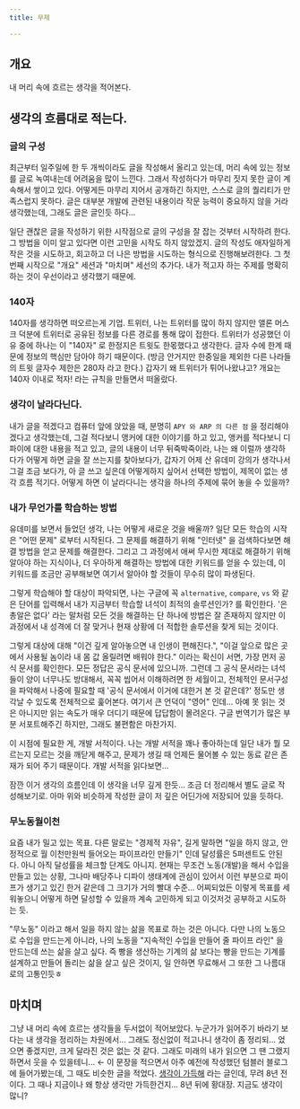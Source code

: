 ```yaml
---
title: 무제

---
```


## 개요

내 머리 속에 흐르는 생각을 적어본다.

## 생각의 흐름대로 적는다.

### 글의 구성

최근부터 일주일에 한 두 개씩이라도 글을 작성해서 올리고 있는데, 머리 속에 있는 정보를 글로 녹여내는데 어려움을 많이 느낀다. 그래서 작성하다가 마무리 짓지 못한 글이 계속해서 쌓이고 있다. 어떻게든 마무리 지어서 공개하긴 하지만, 스스로 글의 퀄리티가 만족스럽지 못하다. 글은 대부분 개발에 관련된 내용이라 작문 능력이 중요하지 않을 거라 생각했는데, 그래도 글은 글인듯 하다...

일단 괜찮은 글을 작성하기 위한 시작점으로 글의 구성을 잘 잡는 것부터 시작하려 한다. 그 방법을 이미 알고 있다면 이런 고민을 시작도 하지 않았겠지. 글의 작성도 애자일하게 작은 것을 시도하고, 회고하고 더 나은 방법을 시도하는 형식으로 진행해보려한다. 그 첫번째 시작으로 "개요" 세션과 "마치며" 세선의 추가다. 내가 적고자 하는 주제를 명확히 하는 것이 우선이라고 생각했기 때문에.

### 140자

140자를 생각하면 떠오르는게 기업. 트위터, 나는 트위터를 많이 하지 않지만 앨론 머스크 덕분에 트위터로 공유된 정보를 다른 경로를 통해 많이 접한다. 트위터가 성공했던 이유 중에 하나는 이 "140자" 로 한정지은 트윗도 한몫했다고 생각한다. 글자 수에 한계 때문에 정보의 핵심만 담아야 하기 때문이다. (방금 안거지만 한중일을 제외한 다른 나라들의 트윗 글자수 제한은 280자 라고 한다.) 갑자기 왜 트위터가 튀어나왔냐고? 개요는 140자 이내로 적자! 라는 규칙을 만들면서 떠올랐다.

### 생각이 날라다닌다.

내가 글을 적겠다고 컴퓨터 앞에 앉았을 때, 분명히 `APY 와 ARP 의 다른 점` 을 정리해야겠다고 생각했는데, 그걸 적다보니 앵커에 대한 이야기를 하고 있고, 앵커를 적다보니 디파이에 대한 내용을 적고 있고, 글의 내용이 너무 뒤죽박죽이라, 나는 왜 이럴까 생각하다가 어떻게 하면 글을 잘 쓰는지를 찾아보다가, 갑자기 어제 산 유데미 강의가 생각나서 그걸 조금 보다가, 아 글 쓰고 싶은데 어떻게하지 싶어서 선택한 방법이, 제목이 없는 생각 흐름 적기다. 어떻게 하면 이 날라다니는 생각을 하나의 주제에 묶어 놓을 수 있을까?

### 내가 무언가를 학습하는 방법

유데미를 보면서 들었던 생각, 나는 어떻게 새로운 것을 배울까? 일단 모든 학습의 시작은 "어떤 문제" 로부터 시작된다. 그 문제를 해결하기 위해 "인터넷" 을 검색하다보면 해결 방법을 얻고 문제를 해결한다. 그리고 그 과정에서 애써 무시한 제대로 해결하기 위해 알아야 하는 지식이나, 더 우아하게 해결하는 방법에 대한 키워드를 얻을 수 있는데, 이 키워드를 조금만 공부해보면 여기서 알아야 할 것들이 무수히 많이 파생된다.

그렇게 학습해야 할 대상이 파악되면, 나는 구글에 꼭 `alternative`, `compare`, `vs`  와 같은 단어를 입력해서 내가 지금부터 학습할 녀석이 최적의 솔루션인가? 를 확인한다. '은총알은 없다' 라는 말처럼 모든 것을 해결하는 단 하나에 방법은 잘 존재하지 않지만 이 과정에서 내 성격에 더 잘 맞거나 현재 상황에 더 적합한 솔루션을 찾게 되는 것이다.

그렇게 대상에 대해 "이건 깊게 알아놓으면 내 인생이 편해진다.", "이걸 앞으로 많은 곳에서 사용될 놈이라 내 몸 값 올릴려면 배워야 한다." 이라는 확신이 서면, 가장 먼저 공식 문서를 확인한다. 모든 정답은 공식 문서에 있으니까. 그런데 그 공식 문서라는 녀석들이 양이 너무나도 방대해서, 꼭꼭 씹어서 이해하려면 한 세월이고, 전체적인 문서구성을 파악해서 나중에 필요할 때 '공식 문서에서 이거에 대한거 본 것 같은데?' 정도만 생각날 수 있도록 전체적으로 훑어본다. 여기서 큰 언덕이 "영어" 인데... 아예 못 읽는 것은 아니지만 읽는 속도가 매우 더디기 때문에 답답함이 몰려온다. 구글 번역기가 많은 부분 서포트해주긴 하지만, 그래도 불편함은 마찬가지.

이 시점에 필요한 게, 개발 서적이다. 나는 개발 서적을 꽤나 좋아하는데 일단 내가 뭘 모르는지 모르는 것을 깨닫게 해주고, 문제가 생길 때 언제든 물어볼 수 있는 동료 같은 존재가 되어 주기 때문이다. 개발 서적을 읽다보면...

잠깐 이거 생각의 흐름인데 이 생각을 너무 깊게 한듯... 조금 더 정리해서 별도 글로 작성해보기로. 아마 위와 비슷하게 작성한 글이 저 깊은 어딘가에 저장되어 있을 듯하다.

### 무노동월이천

요즘 내가 밀고 있는 목표. 다른 말로는 "경제적 자유", 길게 말하면 "일을 하지 않고, 안정적으로 월 이천만원씩 들어오는 파이프라인 만들기" 인데 달성률은 5퍼센트도 안된다. 아니 아직 달성률을 체크할 단계도 아니지. 현재는 무조건 노동(개발)을 해서 수입을 만들고 있는 상황, 그나마 배당주나 디파이 생태계에 관심이 있어서 이런 부분으로 파이프가 생기고 있긴 한거 같은데 그 크기가 거의 빨대 수준... 어찌되었든 이렇게 목표를 세워놓으니 어떻게 하면 달성할 수 있을까 계속 고민하게 되고  이것저것 공부하고 시도하는 듯.

"무노동" 이라고 해서 일을 하지 않는 삶을 목표로 하는 것은 아니다. 다만 나의 노동으로 수입을 만드는게 아니라, 나의 노동을 "지속적인 수입을 만들어 줄 파이프 라인" 을 만드는데 쓰는 삶을 살고 싶다. 즉 빵을 생산하는 기계의 삶 보다는 빵을 만드는 기계를 설계하고 만들어 돌리는 삶을 살고 싶은 것이지, 일 안하면 무료해서 그 또한 그 나름대로의 고통인듯ㅎ

## 마치며

그냥 내 머리 속에 흐르는 생각들을 두서없이 적어보았다. 누군가가 읽어주기 바라기 보다는 내 생각을 정리하는 차원에서... 그래도 정신없이 적고나니 생각이 좀 정리되... 었으면 좋겠지만, 크게 달라진 것은 없는 것 같다. 그래도 미래의 내가 읽으면 그 땐 그랬지하면서 웃을 수 있을테니... ← 이 문장을 적으면서 아주 예전에 작성했던 텀블러 블로그에 들어가봤는데, 그 때도 비슷한 글을 적었다. [생각이 가득해](https://dezang.tumblr.com/post/46947947404) 라는 글인데, 무려 8년 전이다. 그 때나 지금이나 왜 항상 생각만 가득한건지... 8년 뒤에 황대장. 지금도 생각이 많니?
